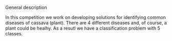 General description

In this competition we work on developing solutions for identifying common diseases of cassava (plant).
There are 4 different diseases and, of course, a plant could be healhy. As a resutl we have a classification problem with 5 classes.
